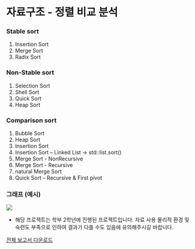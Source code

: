 # 자료구조 - 정렬 비교 분석
### Stable sort
  1. Insertion Sort
  2. Merge Sort
  3. Radix Sort
### Non-Stable sort
  1. Selection Sort
  2. Shell Sort
  3. Quick Sort
  4. Heap Sort
### Comparison sort
  1. Bubble Sort
  2. Heap Sort
  3. Insertion Sort
  4. Insertion Sort – Linked List -> std::list.sort()
  5. Merge Sort - NonRecursive
  6. Merge Sort - Recursive
  7. natural Merge Sort
  8. Quick Sort – Recursive & First pivot
  
### 그래프 (예시)
  ![](https://images.velog.io/images/djh20/post/cb37e8d2-199d-480c-94c0-4653b1720316/image.png)
  
* 해당 프로젝트는 학부 2학년에 진행된 프로젝트입니다. 자료 사용  물리적 환경 및 숙련도 부족으로 인하여 결과가 다를 수도 있음에 유의해주시길 바랍니다.

[전체 보고서 다운로드](https://www.dropbox.com/s/pirubbxn9cqq1e3/%EC%9E%90%EB%A3%8C%EA%B5%AC%EC%A1%B0.hwp?dl=1)
  
  

